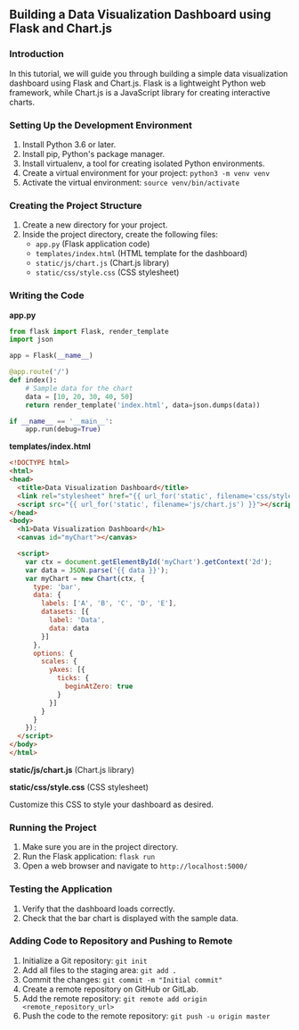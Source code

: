 ## Building a Data Visualization Dashboard using Flask and Chart.js

### Introduction

In this tutorial, we will guide you through building a simple data visualization dashboard using Flask and Chart.js. Flask is a lightweight Python web framework, while Chart.js is a JavaScript library for creating interactive charts.

### Setting Up the Development Environment

1. Install Python 3.6 or later.
2. Install pip, Python's package manager.
3. Install virtualenv, a tool for creating isolated Python environments.
4. Create a virtual environment for your project: `python3 -m venv venv`
5. Activate the virtual environment: `source venv/bin/activate`

### Creating the Project Structure

1. Create a new directory for your project.
2. Inside the project directory, create the following files:
   - `app.py` (Flask application code)
   - `templates/index.html` (HTML template for the dashboard)
   - `static/js/chart.js` (Chart.js library)
   - `static/css/style.css` (CSS stylesheet)

### Writing the Code

**app.py**

```python
from flask import Flask, render_template
import json

app = Flask(__name__)

@app.route('/')
def index():
    # Sample data for the chart
    data = [10, 20, 30, 40, 50]
    return render_template('index.html', data=json.dumps(data))

if __name__ == '__main__':
    app.run(debug=True)
```

**templates/index.html**

```html
<!DOCTYPE html>
<html>
<head>
  <title>Data Visualization Dashboard</title>
  <link rel="stylesheet" href="{{ url_for('static', filename='css/style.css') }}">
  <script src="{{ url_for('static', filename='js/chart.js') }}"></script>
</head>
<body>
  <h1>Data Visualization Dashboard</h1>
  <canvas id="myChart"></canvas>

  <script>
    var ctx = document.getElementById('myChart').getContext('2d');
    var data = JSON.parse('{{ data }}');
    var myChart = new Chart(ctx, {
      type: 'bar',
      data: {
        labels: ['A', 'B', 'C', 'D', 'E'],
        datasets: [{
          label: 'Data',
          data: data
        }]
      },
      options: {
        scales: {
          yAxes: [{
            ticks: {
              beginAtZero: true
            }
          }]
        }
      }
    });
  </script>
</body>
</html>
```

**static/js/chart.js** (Chart.js library)

**static/css/style.css** (CSS stylesheet)

Customize this CSS to style your dashboard as desired.

### Running the Project

1. Make sure you are in the project directory.
2. Run the Flask application: `flask run`
3. Open a web browser and navigate to `http://localhost:5000/`

### Testing the Application

1. Verify that the dashboard loads correctly.
2. Check that the bar chart is displayed with the sample data.

### Adding Code to Repository and Pushing to Remote

1. Initialize a Git repository: `git init`
2. Add all files to the staging area: `git add .`
3. Commit the changes: `git commit -m "Initial commit"`
4. Create a remote repository on GitHub or GitLab.
5. Add the remote repository: `git remote add origin <remote_repository_url>`
6. Push the code to the remote repository: `git push -u origin master`